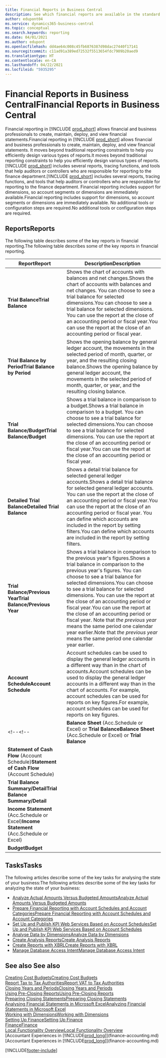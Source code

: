 ```yaml
---
title: Financial Reports in Business Central
description: See which financial reports are available in the standard version of Business Central so that you can keep track of your business.
author: edupont04
ms.service: dynamics365-business-central
ms.topic: conceptual
ms.search.keywords: reporting
ms.date: 04/01/2021
ms.author: edupont
ms.openlocfilehash: dd4ae64c008c45fb6876387d98dac27440f17141
ms.sourcegitcommit: c11ad91a389ed72532f5513654fdc7909b20aed9
ms.translationtype: HT
ms.contentlocale: en-CA
ms.lasthandoff: 04/22/2021
ms.locfileid: "5935295"
---
```

# <a name="financial-reports-in-business-central"></a><span data-ttu-id="43596-103">Financial Reports in Business Central</span><span class="sxs-lookup"><span data-stu-id="43596-103">Financial Reports in Business Central</span></span>

<span data-ttu-id="43596-104">Financial reporting in [!INCLUDE [prod_short](includes/prod_short.md)] allows financial and business professionals to create, maintain, deploy, and view financial statements.</span><span class="sxs-lookup"><span data-stu-id="43596-104">Financial reporting in [!INCLUDE [prod_short](includes/prod_short.md)] allows financial and business professionals to create, maintain, deploy, and view financial statements.</span></span> <span data-ttu-id="43596-105">It moves beyond traditional reporting constraints to help you efficiently design various types of reports.</span><span class="sxs-lookup"><span data-stu-id="43596-105">It moves beyond traditional reporting constraints to help you efficiently design various types of reports.</span></span> <span data-ttu-id="43596-106">[!INCLUDE [prod_short](includes/prod_short.md)] includes several reports, tracing functions, and tools that help auditors or controllers who are responsible for reporting to the finance department.</span><span class="sxs-lookup"><span data-stu-id="43596-106">[!INCLUDE [prod_short](includes/prod_short.md)] includes several reports, tracing functions, and tools that help auditors or controllers who are responsible for reporting to the finance department.</span></span> <span data-ttu-id="43596-107">Financial reporting includes support for dimensions, so account segments or dimensions are immediately available.</span><span class="sxs-lookup"><span data-stu-id="43596-107">Financial reporting includes support for dimensions, so account segments or dimensions are immediately available.</span></span> <span data-ttu-id="43596-108">No additional tools or configuration steps are required.</span><span class="sxs-lookup"><span data-stu-id="43596-108">No additional tools or configuration steps are required.</span></span>  

## <a name="reports"></a><span data-ttu-id="43596-109">Reports</span><span class="sxs-lookup"><span data-stu-id="43596-109">Reports</span></span>

<span data-ttu-id="43596-110">The following table describes some of the key reports in financial reporting.</span><span class="sxs-lookup"><span data-stu-id="43596-110">The following table describes some of the key reports in financial reporting.</span></span>

|<span data-ttu-id="43596-111">Report</span><span class="sxs-lookup"><span data-stu-id="43596-111">Report</span></span> |<span data-ttu-id="43596-112">Description</span><span class="sxs-lookup"><span data-stu-id="43596-112">Description</span></span>  |
|---------|---------|
|<span data-ttu-id="43596-113">**Trial Balance**</span><span class="sxs-lookup"><span data-stu-id="43596-113">**Trial Balance**</span></span>| <span data-ttu-id="43596-114">Shows the chart of accounts with balances and net changes.</span><span class="sxs-lookup"><span data-stu-id="43596-114">Shows the chart of accounts with balances and net changes.</span></span> <span data-ttu-id="43596-115">You can choose to see a trial balance for selected dimensions.</span><span class="sxs-lookup"><span data-stu-id="43596-115">You can choose to see a trial balance for selected dimensions.</span></span> <span data-ttu-id="43596-116">You can use the report at the close of an accounting period or fiscal year.</span><span class="sxs-lookup"><span data-stu-id="43596-116">You can use the report at the close of an accounting period or fiscal year.</span></span> |
|<span data-ttu-id="43596-117">**Trial Balance by Period**</span><span class="sxs-lookup"><span data-stu-id="43596-117">**Trial Balance by Period**</span></span>  | <span data-ttu-id="43596-118">Shows the opening balance by general ledger account, the movements in the selected period of month, quarter, or year, and the resulting closing balance.</span><span class="sxs-lookup"><span data-stu-id="43596-118">Shows the opening balance by general ledger account, the movements in the selected period of month, quarter, or year, and the resulting closing balance.</span></span>         |
|<span data-ttu-id="43596-119">**Trial Balance/Budget**</span><span class="sxs-lookup"><span data-stu-id="43596-119">**Trial Balance/Budget**</span></span> | <span data-ttu-id="43596-120">Shows a trial balance in comparison to a budget.</span><span class="sxs-lookup"><span data-stu-id="43596-120">Shows a trial balance in comparison to a budget.</span></span> <span data-ttu-id="43596-121">You can choose to see a trial balance for selected dimensions.</span><span class="sxs-lookup"><span data-stu-id="43596-121">You can choose to see a trial balance for selected dimensions.</span></span> <span data-ttu-id="43596-122">You can use the report at the close of an accounting period or fiscal year.</span><span class="sxs-lookup"><span data-stu-id="43596-122">You can use the report at the close of an accounting period or fiscal year.</span></span>        |
|<span data-ttu-id="43596-123">**Detailed Trial Balance**</span><span class="sxs-lookup"><span data-stu-id="43596-123">**Detailed Trial Balance**</span></span> |<span data-ttu-id="43596-124">Shows a detail trial balance for selected general ledger accounts.</span><span class="sxs-lookup"><span data-stu-id="43596-124">Shows a detail trial balance for selected general ledger accounts.</span></span> <span data-ttu-id="43596-125">You can use the report at the close of an accounting period or fiscal year.</span><span class="sxs-lookup"><span data-stu-id="43596-125">You can use the report at the close of an accounting period or fiscal year.</span></span> <span data-ttu-id="43596-126">You can define which accounts are included in the report by setting filters.</span><span class="sxs-lookup"><span data-stu-id="43596-126">You can define which accounts are included in the report by setting filters.</span></span>         |
|<span data-ttu-id="43596-127">**Trial Balance/Previous Year**</span><span class="sxs-lookup"><span data-stu-id="43596-127">**Trial Balance/Previous Year**</span></span>|<span data-ttu-id="43596-128">Shows a trial balance in comparison to the previous year's figures.</span><span class="sxs-lookup"><span data-stu-id="43596-128">Shows a trial balance in comparison to the previous year's figures.</span></span> <span data-ttu-id="43596-129">You can choose to see a trial balance for selected dimensions.</span><span class="sxs-lookup"><span data-stu-id="43596-129">You can choose to see a trial balance for selected dimensions.</span></span> <span data-ttu-id="43596-130">You can use the report at the close of an accounting period or fiscal year.</span><span class="sxs-lookup"><span data-stu-id="43596-130">You can use the report at the close of an accounting period or fiscal year.</span></span> <span data-ttu-id="43596-131">Note that *the previous year* means the same period one calendar year earlier.</span><span class="sxs-lookup"><span data-stu-id="43596-131">Note that *the previous year* means the same period one calendar year earlier.</span></span>|
|<span data-ttu-id="43596-132">**Account Schedule**</span><span class="sxs-lookup"><span data-stu-id="43596-132">**Account Schedule**</span></span>|<span data-ttu-id="43596-133">Account schedules can be used to display the general ledger accounts in a different way than in the chart of accounts.</span><span class="sxs-lookup"><span data-stu-id="43596-133">Account schedules can be used to display the general ledger accounts in a different way than in the chart of accounts.</span></span> <span data-ttu-id="43596-134">For example, account schedules can be used for reports on key figures.</span><span class="sxs-lookup"><span data-stu-id="43596-134">For example, account schedules can be used for reports on key figures.</span></span>|
<span data-ttu-id="43596-135"><!--</span><span class="sxs-lookup"><span data-stu-id="43596-135"><!--</span></span>|<span data-ttu-id="43596-136">**Balance Sheet** (Acc.Schedule or Excel) or **Trial Balance**</span><span class="sxs-lookup"><span data-stu-id="43596-136">**Balance Sheet** (Acc.Schedule or Excel) or **Trial Balance**</span></span> |         |
|<span data-ttu-id="43596-137">**Statement of Cash Flow** (Account Schedule)</span><span class="sxs-lookup"><span data-stu-id="43596-137">**Statement of Cash Flow** (Account Schedule)</span></span> |         |
|<span data-ttu-id="43596-138">**Trial Balance Summary/Detail**</span><span class="sxs-lookup"><span data-stu-id="43596-138">**Trial Balance Summary/Detail**</span></span> |         |
|<span data-ttu-id="43596-139">**Income Statement** (Acc.Schedule or Excel)</span><span class="sxs-lookup"><span data-stu-id="43596-139">**Income Statement** (Acc.Schedule or Excel)</span></span>||
|<span data-ttu-id="43596-140">**Budget**</span><span class="sxs-lookup"><span data-stu-id="43596-140">**Budget**</span></span> ||-->

## <a name="tasks"></a><span data-ttu-id="43596-141">Tasks</span><span class="sxs-lookup"><span data-stu-id="43596-141">Tasks</span></span>

<span data-ttu-id="43596-142">The following articles describe some of the key tasks for analysing the state of your business:</span><span class="sxs-lookup"><span data-stu-id="43596-142">The following articles describe some of the key tasks for analyzing the state of your business:</span></span>

* [<span data-ttu-id="43596-143">Analyze Actual Amounts Versus Budgeted Amounts</span><span class="sxs-lookup"><span data-stu-id="43596-143">Analyze Actual Amounts Versus Budgeted Amounts</span></span>](bi-how-analyze-actual-versus-budget.md)  
* [<span data-ttu-id="43596-144">Prepare Financial Reporting with Account Schedules and Account Categories</span><span class="sxs-lookup"><span data-stu-id="43596-144">Prepare Financial Reporting with Account Schedules and Account Categories</span></span>](bi-how-work-account-schedule.md)  
* [<span data-ttu-id="43596-145">Set Up and Publish KPI Web Services Based on Account Schedules</span><span class="sxs-lookup"><span data-stu-id="43596-145">Set Up and Publish KPI Web Services Based on Account Schedules</span></span>](bi-how-to-set-up-and-publish-kpi-web-services-based-on-account-schedules.md)  
* [<span data-ttu-id="43596-146">Analyse Data by Dimensions</span><span class="sxs-lookup"><span data-stu-id="43596-146">Analyze Data by Dimensions</span></span>](bi-how-analyze-data-dimension.md)  
* [<span data-ttu-id="43596-147">Create Analysis Reports</span><span class="sxs-lookup"><span data-stu-id="43596-147">Create Analysis Reports</span></span>](bi-how-create-analysis-views-reports.md)  
* [<span data-ttu-id="43596-148">Create Reports with XBRL</span><span class="sxs-lookup"><span data-stu-id="43596-148">Create Reports with XBRL</span></span>](bi-create-reports-with-xbrl.md)  
* [<span data-ttu-id="43596-149">Manage Database Access Intent</span><span class="sxs-lookup"><span data-stu-id="43596-149">Manage Database Access Intent</span></span>](admin-data-access-intent.md)  

## <a name="see-also"></a><span data-ttu-id="43596-150">See also </span><span class="sxs-lookup"><span data-stu-id="43596-150">See also</span></span>

[<span data-ttu-id="43596-151">Creating Cost Budgets</span><span class="sxs-lookup"><span data-stu-id="43596-151">Creating Cost Budgets</span></span>](finance-create-cost-budgets.md)  
[<span data-ttu-id="43596-152">Report Tax to Tax Authorities</span><span class="sxs-lookup"><span data-stu-id="43596-152">Report VAT to Tax Authorities</span></span>](finance-how-report-vat.md)  
[<span data-ttu-id="43596-153">Closing Years and Periods</span><span class="sxs-lookup"><span data-stu-id="43596-153">Closing Years and Periods</span></span>](year-close-years-periods.md)  
[<span data-ttu-id="43596-154">Using Pre-Closing Reports</span><span class="sxs-lookup"><span data-stu-id="43596-154">Using Pre-Closing Reports</span></span>](year-prepare-preclose-reports.md)  
[<span data-ttu-id="43596-155">Preparing Closing Statements</span><span class="sxs-lookup"><span data-stu-id="43596-155">Preparing Closing Statements</span></span>](year-prepare-close-statement.md)  
[<span data-ttu-id="43596-156">Analysing Financial Statements in Microsoft Excel</span><span class="sxs-lookup"><span data-stu-id="43596-156">Analyzing Financial Statements in Microsoft Excel</span></span>](finance-analyze-excel.md)  
[<span data-ttu-id="43596-157">Working with Dimensions</span><span class="sxs-lookup"><span data-stu-id="43596-157">Working with Dimensions</span></span>](finance-dimensions.md)  
[<span data-ttu-id="43596-158">Setting Up Finance</span><span class="sxs-lookup"><span data-stu-id="43596-158">Setting Up Finance</span></span>](finance-setup-finance.md)  
[<span data-ttu-id="43596-159">Finance</span><span class="sxs-lookup"><span data-stu-id="43596-159">Finance</span></span>](finance.md)  
[<span data-ttu-id="43596-160">Local Functionality Overview</span><span class="sxs-lookup"><span data-stu-id="43596-160">Local Functionality Overview</span></span>](about-localization.md)  
<span data-ttu-id="43596-161">[Accountant Experiences in [!INCLUDE[prod_long](includes/prod_long.md)]](finance-accounting.md)</span><span class="sxs-lookup"><span data-stu-id="43596-161">[Accountant Experiences in [!INCLUDE[prod_long](includes/prod_long.md)]](finance-accounting.md)</span></span>  


[!INCLUDE[footer-include](includes/footer-banner.md)]
